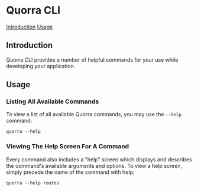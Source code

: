 # Quorra CLI

[Introduction](#introduction)
[Usage](#usage)

## Introduction

Quorra CLI provides a number of helpful commands for your use while developing your application.


## Usage

### Listing All Available Commands

To view a list of all available Quorra commands, you may use the `--help` command:

```
quorra --help
```
### Viewing The Help Screen For A Command

Every command also includes a "help" screen which displays and describes the command's available arguments and
options. To view a help screen, simply precede the name of the command with help:

```
quorra --help routes
```